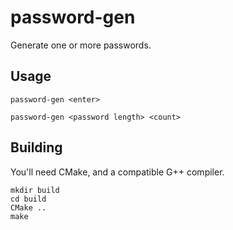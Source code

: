 # password-gen
Generate one or more passwords.

## Usage
`password-gen <enter>`

`password-gen <password length> <count>`


## Building
You'll need CMake, and a compatible G++ compiler.

    mkdir build
    cd build
    CMake ..
    make

